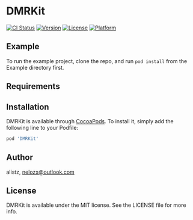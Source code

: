 # DMRKit

[![CI Status](https://img.shields.io/travis/alistz/DMRKit.svg?style=flat)](https://travis-ci.org/alistz/DMRKit)
[![Version](https://img.shields.io/cocoapods/v/DMRKit.svg?style=flat)](https://cocoapods.org/pods/DMRKit)
[![License](https://img.shields.io/cocoapods/l/DMRKit.svg?style=flat)](https://cocoapods.org/pods/DMRKit)
[![Platform](https://img.shields.io/cocoapods/p/DMRKit.svg?style=flat)](https://cocoapods.org/pods/DMRKit)

## Example

To run the example project, clone the repo, and run `pod install` from the Example directory first.

## Requirements

## Installation

DMRKit is available through [CocoaPods](https://cocoapods.org). To install
it, simply add the following line to your Podfile:

```ruby
pod 'DMRKit'
```

## Author

alistz, nelozx@outlook.com

## License

DMRKit is available under the MIT license. See the LICENSE file for more info.
